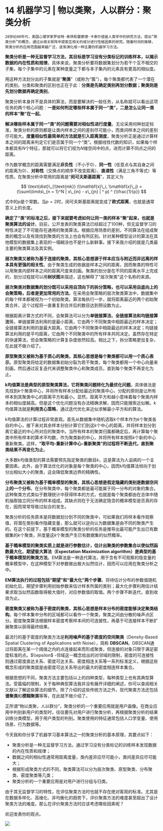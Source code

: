 # 14 机器学习 | 物以类聚，人以群分：聚类分析

    20世纪40年代，美国心理学家罗伯特·泰昂和雷蒙德·卡泰尔借鉴人类学中的研究方法，提出“聚类分析”的概念，通过从相关矩阵中提取互相关的成分进行性格因素的研究。随着时间的推移，聚类分析的应用范围越来越广泛，逐渐演化成一种主要的机器学习方法。

**聚类分析是一种无监督学习方法，其目标是学习没有分类标记的训练样本，以揭示数据的内在性质和规律**。具体来说，聚类分析要将数据集划分为若干个互不相交的子集，每个子集中的元素在某种度量之下都与本子集内的元素具有更高的相似度。

用这种方法划分出的子集就是“**聚类**”（或称为“簇”），每个聚类都代表了一个潜在的类别。分类和聚类的区别也正在于此：**分类是先确定类别再划分数据；聚类则是先划分数据再确定类别**。

聚类分析本身并不是具体的算法，而是要解决的一般任务，从名称就可以看出这项任务的两个核心问题：**一是如何判定哪些样本属于同一“类”，二是怎么让同一类的样本“聚”在一起**。

**解决哪些样本属于同一“类”的问题需要对相似性进行度量**。无论采用何种划定标准，聚类分析的原则都是让类内样本之间的差别尽可能小，而类间样本之间的差别尽可能大。**度量相似性最简单的方法就是引入距离测度**，聚类分析正是通过计算样本之间的距离来判定它们是否属于同一个“类”。根据线性代数的知识，如果每个样本都具有$N$个特征，那就可以将它们视为$N$维空间中的点，进而计算不同点之间的距离。

作为数学概念的距离需要满足**非负性**（不小于0）、**同一性**（任意点与其自身之间的距离为0）、**对称性**（交换点的顺序不改变距离）、**直递性**（满足三角不等式）等性质。在聚类分析中常用的距离是“**闵可夫斯基距离**”，其定义为

$$ \\text{dist}\_{\\text{mk}} (\\mathbf{x}\_i, \\mathbf{x}\_j) = (\\sum\\limits\_{n = 1}^N | x\_{in} - x\_{jn} | ^ p) ^ {\\frac{1}{p}} $$

式中的$p$是个常数。当$p = 2$时，闵可夫斯基距离就变成了**欧式距离**，也就是通常意义上的长度。

**确定了“类”的标准之后，接下来就要考虑如何让同一类的样本“聚”起来，也就是聚类算法的设计**。目前，公开发表的聚类算法已经超过了100种，但无监督学习的特性决定了不可能存在通用的聚类算法。根据应用场景的差别，不同算法在组成聚类的概念以及有效找到聚类的方法上也会有所区别。针对某种模型设计的算法在其他模型的数据集上表现的一塌糊涂也不是什么新鲜事。接下来我介绍的就是几类最主要的聚类算法及其实例。

**层次聚类又被称为基于连接的聚类，其核心思想源于样本应当与附近而非远离的样本具有更强的相关性**。由于聚类生成的依据是样本之间的距离，因而聚类的特性可以用聚类内部样本之间的距离尺度来刻画。聚类的划分是在不同的距离水平上完成的，划分过程就可以用**树状图**来描述，这也解释了"层次聚类"这个名称的来源。

**层次聚类对数据集的划分既可以采用自顶向下的拆分策略，也可以采用自底向上的会聚策略，后者是更加常用的方法**。在采用会聚策略的层次聚类算法中，数据集中的每个样本都被视为一个初始聚类。算法每执行一步，就将距离最近的两个初始聚类合并，这个过程将一直重复到合并后的数目达到预设数为止。

根据距离计算方式的不同，会聚算法可以分为**单链接算法、全链接算法和均链接算法**等。单链接算法利用的是最小距离，它由两个不同聚类中相距最近的样本决定；全链接算法利用的是最大距离，它由两个不同聚类中相距最远的样本决定；均链接算法利用的是平均距离，它由两个不同聚类中的所有样本共同决定。虽然存在特定的快速算法，但会聚策略的计算复杂度依然较高。相比之下，拆分策略更加复杂，在此就不做介绍了。

**原型聚类又被称为基于质心的聚类，其核心思想是每个聚类都可以用一个质心表示**。原型聚类将给定的数据集初始分裂为若干聚类，每个聚类都用一个中心向量来刻画，然后通过反复迭代来调整聚类中心和聚类成员，直到每个聚类不再变化为止。

**k均值算法是典型的原型聚类算法，它将聚类问题转化为最优化问题**。具体做法是先找到$k$个聚类中心，并将所有样本分配给最近的聚类中心，分配的原则是让所有样本到其聚类中心的距离平方和最小。显然，距离平方和越小意味着每个聚类内样本的相似度越高。但是这个优化问题没有办法精确求解，因而只能搜索近似解。$k$均值算法就是**利用贪心策略**，通过迭代优化来近似求解最小平方和的算法。

k均值算法的计算过程非常直观。首先从数据集中随机选取$k$个样本作为$k$个聚类各自的中心，接下来对其余样本分别计算它们到这$k$个中心的距离，并将样本划分到离它最近的中心所对应的聚类中。当所有样本的聚类归属都确定后，再计算每个聚类中所有样本的算术平均数，作为聚类新的中心，并将所有样本按照$k$个新的中心重新聚类。这样，**“取平均-重新计算中心-重新聚类”的过程将不断迭代，直到聚类结果不再变化为止**。

大多数k均值类型的算法需要预先指定聚类的数目$k$，这是算法为人诟病的一个主要因素。此外，由于算法优化的对象是每个聚类的中心，因而k均值算法倾向于划分出相似大小的聚类，这会降低聚类边界的精确性。

**分布聚类又被称为基于概率模型的聚类，其核心思想是假定隐藏的类别是数据空间上的一个分布**。在分布聚类中，每个聚类都是最可能属于同一分布的对象的集合。这种聚类方式类似于数理统计中获得样本的方式，也就是每个聚类都由在总体中随机抽取独立同分布的样本组成。其缺点则在于无法确定隐含的概率模型是否真的存在，因而常常导致过拟合的发生。

聚类分析的任务原本是将数据划分到不同的聚类中，可如果我们将样本看作观察值，将潜在类别看作隐藏变量，那么就可以逆向认为数据集是由不同的聚类产生的。在这个前提下，基于概率模型的聚类分析的任务是推导出最可能产生出已有数据集的$k$个聚类，并度量这$k$个聚类产生已有数据集的似然概率。

**基于概率模型的聚类实质上就是进行参数估计，估计出聚类的参数集合以使似然函数最大化**。**期望极大算法（Expectation Maximization algorithm）是典型的基于概率模型的聚类方法**。EM算法是一种迭代算法，用于含有不可观察的隐变量的概率模型中，在这种模型下对参数做出极大似然估计，因而可以应用在聚类分析之中。

**EM算法执行的过程包括“期望”和“最大化”两个步骤**。将待估计分布的参数值随机初始化后，期望步骤利用初始参数来估计样本所属的类别；最大化步骤利用估计结果求取当似然函数取得极大值时，对应参数值的取值。两个步骤不断迭代，直到收敛为止。

**密度聚类又被称为基于密度的聚类，其核心思想是样本分布的密度能够决定聚类结构**。每个样本集中分布的区域都可以看作一个聚类，聚类之间由分散的噪声点区分。密度聚类算法根据样本密度考察样本间的可连接性，再基于可连接样本不断扩展聚类以获得最终结果。

最流行的基于密度的聚类方法是**利用噪声的基于密度的空间聚类**（Density-Based Spatial Clustering of Applications with Noise），简称 **DBSCAN**。DBSCAN通过将距离在某一个阈值之内的点连接起来而形成聚类，但连接的对象只限于满足密度标准的点。$\\epsilon$ -邻域这一概念给出的对邻域的限制，密度的可连接性则通过密度直达关系、密度可达关系、密度相连关系等一系列标准定义，根据这些概念形成的聚类就是由密度可达关系导出的最大的密度相连样本集合。

根据思想的不同，聚类方法主要包括以上的四种类型，每种类型上也有其典型算法。受篇幅的限制，关于每种典型算法我并没有展开详细的阐述，你可以查阅相关文献以了解这些算法的细节。除了介绍的这些传统方法之外，现代聚类方法还包括**谱聚类**和**模糊聚类**等等，在此就不做介绍了。

正所谓“物以类聚，人以群分”，聚类分析的一个重要应用就是用户画像。在商业应用中判别新用户的类型时，往往要先对用户进行聚类分析，再根据聚类分析的结果训练分类模型，用于用户类型的判别。聚类使用的特征通常包括人口学变量、使用场景、行为数据等。

今天我和你分享了机器学习基本算法之一的聚类分析的基本原理，其要点如下：

*   聚类分析是一种无监督学习方法，通过学习没有分类标记的训练样本发现数据的内在性质和规律；
*   数据之间的相似性通常用距离度量，类内差异应尽可能小，类间差异应尽可能大；
*   根据形成聚类方式的不同，聚类算法可以分为层次聚类、原型聚类、分布聚类、密度聚类等几类；
*   聚类分析的一个重要应用是对用户进行分组与归类。

由于其无监督学习的特性，在评估聚类方法时也就不存在绝对客观的标准。尤其是在数据多样化、高维化、非均衡化的趋势下，评价聚类方法的难度甚至超出了设计聚类方法的难度。那么在评价聚类方法时应该考虑哪些因素呢？

欢迎发表你的观点。

![](https://static001.geekbang.org/resource/image/be/6f/be9208083ca3c520e1c530efd3b4dd6f.jpg)
    
